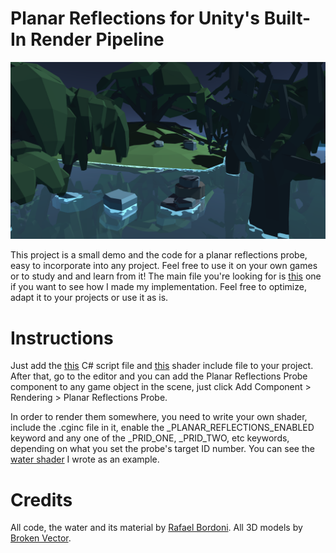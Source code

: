 # Planar Reflections for Unity's Built-In Render Pipeline

![](images/ss1.png)

This project is a small demo and the code for a planar reflections probe, easy to incorporate into any project. Feel free to use it on your own games or to study and and learn from it! The main file you're looking for is [this](source/Assets/Scripts/PlanarReflectionsProbe.cs) one if you want to see how I made my implementation. Feel free to optimize, adapt it to your projects or use it as is.

# Instructions

Just add the [this](source/Assets/Scripts/PlanarReflectionsProbe.cs) C# script file and [this](source/Assets/Shaders/PlanarReflections.cginc) shader include file to your project. After that, go to the editor and you can add the Planar Reflections Probe component to any game object in the scene, just click Add Component > Rendering > Planar Reflections Probe.

In order to render them somewhere, you need to write your own shader, include the .cginc file in it, enable the _PLANAR_REFLECTIONS_ENABLED keyword and any one of the _PRID_ONE, _PRID_TWO, etc keywords, depending on what you set the probe's target ID number. You can see the [water shader](source/Assets/Shaders/Water.shader) I wrote as an example.

# Credits

All code, the water and its material by [Rafael Bordoni](https://github.com/eldskald). All 3D models by [Broken Vector](https://assetstore.unity.com/publishers/12124).
